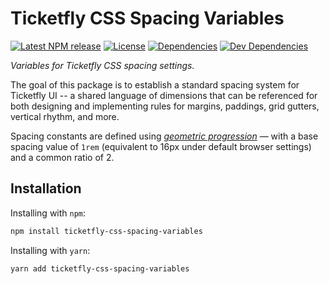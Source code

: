 # Ticketfly CSS Spacing Variables

[![Latest NPM release][npm-badge]][npm-badge-url]
[![License][license-badge]][license-badge-url]
[![Dependencies][dependencies-badge]][dependencies-badge-url]
[![Dev Dependencies][devDependencies-badge]][devDependencies-badge-url]


_Variables for Ticketfly CSS spacing settings._

The goal of this package is to establish a standard spacing system
for Ticketfly UI -- a shared language of dimensions that can
be referenced for both designing and implementing rules for margins,
paddings, grid gutters, vertical rhythm, and more.

Spacing constants are defined using [_geometric progression_](https://en.wikipedia.org/wiki/Geometric_progression)
&mdash; with a base spacing value of `1rem` (equivalent to 16px under
default browser settings) and a common ratio of 2.


## Installation

Installing with `npm`:

```bash
npm install ticketfly-css-spacing-variables
```

Installing with `yarn`:

```bash
yarn add ticketfly-css-spacing-variables
```

[npm-badge]: https://img.shields.io/npm/v/ticketfly-css-spacing-variables.svg
[npm-badge-url]: https://www.npmjs.com/package/ticketfly-css-spacing-variables
[license-badge]: https://img.shields.io/npm/l/ticketfly-css-spacing-variables.svg
[license-badge-url]: LICENSE
[dependencies-badge]: https://img.shields.io/david/Ticketfly-UI/ticketfly-css-spacing-variables.svg
[dependencies-badge-url]: https://david-dm.org/Ticketfly-UI/ticketfly-css-spacing-variables
[devDependencies-badge]: https://img.shields.io/david/dev/Ticketfly-UI/ticketfly-css-spacing-variables.svg
[devDependencies-badge-url]: https://david-dm.org/Ticketfly-UI/ticketfly-css-spacing-variables#info=devDependencies
